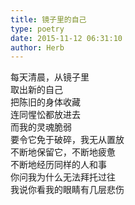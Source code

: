 ```yaml
---  
title: 镜子里的自己  
type: poetry  
date: 2015-11-12 06:31:10  
author: Herb    
---  
```

每天清晨，从镜子里  
取出新的自己  
把陈旧的身体收藏  
连同惺忪都放进去  
而我的灵魂脆弱  
要令它免于破碎，我无从置放  
不断地保留它，不断地疲惫  
不断地经历同样的人和事  
你问我为什么无法拜托过往  
我说你看我的眼睛有几层悲伤